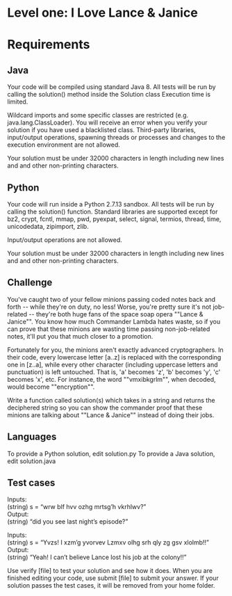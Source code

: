 # Level one: I Love Lance & Janice

# Requirements

## Java
Your code will be compiled using standard Java 8. All tests will be run by calling the solution() method inside the Solution class
Execution time is limited.

Wildcard imports and some specific classes are restricted (e.g. java.lang.ClassLoader). You will receive an error when you verify your solution if you have used a blacklisted class. Third-party libraries, input/output operations, spawning threads or processes and changes to the execution environment are not allowed.

Your solution must be under 32000 characters in length including new lines and and other non-printing characters.

## Python
Your code will run inside a Python 2.7.13 sandbox. All tests will be run by calling the solution() function. Standard libraries are supported except for bz2, crypt, fcntl, mmap, pwd, pyexpat, select, signal, termios, thread, time, unicodedata, zipimport, zlib.

Input/output operations are not allowed.

Your solution must be under 32000 characters in length including new lines and and other non-printing characters.

## Challenge

You've caught two of your fellow minions passing coded notes back and forth -- while they're on duty, no less! Worse, you're pretty sure it's not job-related -- they're both huge fans of the space soap opera ""Lance & Janice"". You know how much Commander Lambda hates waste, so if you can prove that these minions are wasting time passing non-job-related notes, it'll put you that much closer to a promotion. 

Fortunately for you, the minions aren't exactly advanced cryptographers. In their code, every lowercase letter [a..z] is replaced with the corresponding one in [z..a], while every other character (including uppercase letters and punctuation) is left untouched.  That is, 'a' becomes 'z', 'b' becomes 'y', 'c' becomes 'x', etc.  For instance, the word ""vmxibkgrlm"", when decoded, would become ""encryption"".
 
Write a function called solution(s) which takes in a string and returns the deciphered string so you can show the commander proof that these minions 
are talking about ""Lance & Janice"" instead of doing their jobs.

## Languages
To provide a Python solution, edit solution.py
To provide a Java solution, edit solution.java

## Test cases  
Inputs:    
(string) s = “wrw blf hvv ozhg mrtsg’h vkrhlwv?”    
Output:    
(string) “did you see last night’s episode?”    

Inputs:    
(string) s = “Yvzs! I xzm’g yvorvev Lzmxv olhg srh qly zg gsv xlolmb!!”    
Output:      
(string) “Yeah! I can’t believe Lance lost his job at the colony!!”      

Use verify [file] to test your solution and see how it does. When you are finished editing your code, use submit [file] to submit your answer. If your solution passes the test cases, it will be removed from your home folder.
